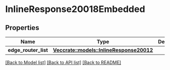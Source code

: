 # InlineResponse20018Embedded

## Properties

Name | Type | Description | Notes
------------ | ------------- | ------------- | -------------
**edge_router_list** | [**Vec<crate::models::InlineResponse20012>**](inline_response_200_12.md) |  | 

[[Back to Model list]](../README.md#documentation-for-models) [[Back to API list]](../README.md#documentation-for-api-endpoints) [[Back to README]](../README.md)


